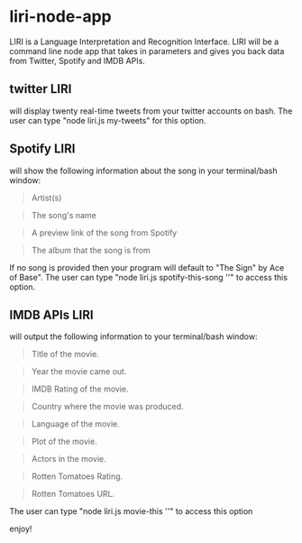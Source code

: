 # liri-node-app
LIRI is a Language Interpretation and Recognition Interface. LIRI will be a command line node app that takes in parameters and gives you back data from Twitter, Spotify and IMDB APIs. 

## twitter LIRI 
will display twenty real-time tweets from your twitter accounts on bash. The user can type "node liri.js my-tweets" for this option.

## Spotify LIRI 
will show the following information about the song in your terminal/bash window:
 
 >Artist(s)
 
 >The song's name

>A preview link of the song from Spotify

>The album that the song is from

If no song is provided then your program will default to "The Sign" by Ace of Base". The user can type "node liri.js spotify-this-song '<song name here>'" to access this option.

## IMDB APIs LIRI
will output the following information to your terminal/bash window:

>Title of the movie.

>Year the movie came out.

>IMDB Rating of the movie.

>Country where the movie was produced.

>Language of the movie.

>Plot of the movie.

>Actors in the movie.

>Rotten Tomatoes Rating.

>Rotten Tomatoes URL.

The user can type "node liri.js movie-this '<movie name here>'" to access this option

enjoy!



